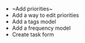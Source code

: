 - ~Add priorities~
- Add a way to edit priorities
- Add a tags model
- Add a frequency model
- Create task form

